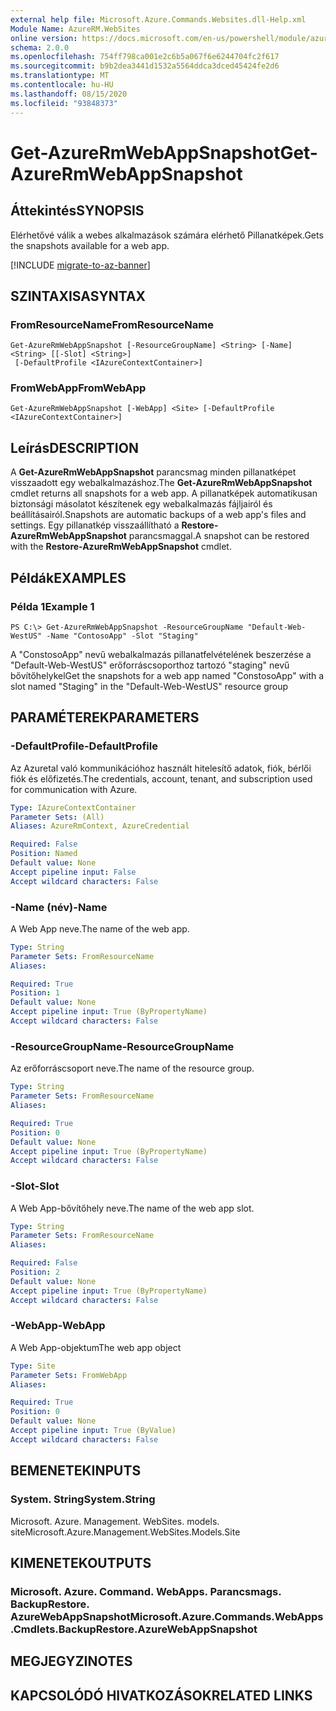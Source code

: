 ```yaml
---
external help file: Microsoft.Azure.Commands.Websites.dll-Help.xml
Module Name: AzureRM.WebSites
online version: https://docs.microsoft.com/en-us/powershell/module/azurerm.websites/get-azurermwebappsnapshot
schema: 2.0.0
ms.openlocfilehash: 754ff798ca001e2c6b5a067f6e6244704fc2f617
ms.sourcegitcommit: b9b2dea3441d1532a5564ddca3dced45424fe2d6
ms.translationtype: MT
ms.contentlocale: hu-HU
ms.lasthandoff: 08/15/2020
ms.locfileid: "93848373"
---
```

# <span data-ttu-id="72039-101">Get-AzureRmWebAppSnapshot</span><span class="sxs-lookup"><span data-stu-id="72039-101">Get-AzureRmWebAppSnapshot</span></span>

## <span data-ttu-id="72039-102">Áttekintés</span><span class="sxs-lookup"><span data-stu-id="72039-102">SYNOPSIS</span></span>
<span data-ttu-id="72039-103">Elérhetővé válik a webes alkalmazások számára elérhető Pillanatképek.</span><span class="sxs-lookup"><span data-stu-id="72039-103">Gets the snapshots available for a web app.</span></span>

[!INCLUDE [migrate-to-az-banner](../../includes/migrate-to-az-banner.md)]

## <span data-ttu-id="72039-104">SZINTAXISA</span><span class="sxs-lookup"><span data-stu-id="72039-104">SYNTAX</span></span>

### <span data-ttu-id="72039-105">FromResourceName</span><span class="sxs-lookup"><span data-stu-id="72039-105">FromResourceName</span></span>
```
Get-AzureRmWebAppSnapshot [-ResourceGroupName] <String> [-Name] <String> [[-Slot] <String>]
 [-DefaultProfile <IAzureContextContainer>]
```

### <span data-ttu-id="72039-106">FromWebApp</span><span class="sxs-lookup"><span data-stu-id="72039-106">FromWebApp</span></span>
```
Get-AzureRmWebAppSnapshot [-WebApp] <Site> [-DefaultProfile <IAzureContextContainer>]
```

## <span data-ttu-id="72039-107">Leírás</span><span class="sxs-lookup"><span data-stu-id="72039-107">DESCRIPTION</span></span>
<span data-ttu-id="72039-108">A **Get-AzureRmWebAppSnapshot** parancsmag minden pillanatképet visszaadott egy webalkalmazáshoz.</span><span class="sxs-lookup"><span data-stu-id="72039-108">The **Get-AzureRmWebAppSnapshot** cmdlet returns all snapshots for a web app.</span></span> <span data-ttu-id="72039-109">A pillanatképek automatikusan biztonsági másolatot készítenek egy webalkalmazás fájljairól és beállításairól.</span><span class="sxs-lookup"><span data-stu-id="72039-109">Snapshots are automatic backups of a web app's files and settings.</span></span> <span data-ttu-id="72039-110">Egy pillanatkép visszaállítható a **Restore-AzureRmWebAppSnapshot** parancsmaggal.</span><span class="sxs-lookup"><span data-stu-id="72039-110">A snapshot can be restored with the **Restore-AzureRmWebAppSnapshot** cmdlet.</span></span>

## <span data-ttu-id="72039-111">Példák</span><span class="sxs-lookup"><span data-stu-id="72039-111">EXAMPLES</span></span>

### <span data-ttu-id="72039-112">Példa 1</span><span class="sxs-lookup"><span data-stu-id="72039-112">Example 1</span></span>
```
PS C:\> Get-AzureRmWebAppSnapshot -ResourceGroupName "Default-Web-WestUS" -Name "ContosoApp" -Slot "Staging"
```

<span data-ttu-id="72039-113">A "ConstosoApp" nevű webalkalmazás pillanatfelvételének beszerzése a "Default-Web-WestUS" erőforráscsoporthoz tartozó "staging" nevű bővítőhelykel</span><span class="sxs-lookup"><span data-stu-id="72039-113">Get the snapshots for a web app named "ConstosoApp" with a slot named "Staging" in the "Default-Web-WestUS" resource group</span></span>

## <span data-ttu-id="72039-114">PARAMÉTEREK</span><span class="sxs-lookup"><span data-stu-id="72039-114">PARAMETERS</span></span>

### <span data-ttu-id="72039-115">-DefaultProfile</span><span class="sxs-lookup"><span data-stu-id="72039-115">-DefaultProfile</span></span>
<span data-ttu-id="72039-116">Az Azuretal való kommunikációhoz használt hitelesítő adatok, fiók, bérlői fiók és előfizetés.</span><span class="sxs-lookup"><span data-stu-id="72039-116">The credentials, account, tenant, and subscription used for communication with Azure.</span></span>

```yaml
Type: IAzureContextContainer
Parameter Sets: (All)
Aliases: AzureRmContext, AzureCredential

Required: False
Position: Named
Default value: None
Accept pipeline input: False
Accept wildcard characters: False
```

### <span data-ttu-id="72039-117">-Name (név)</span><span class="sxs-lookup"><span data-stu-id="72039-117">-Name</span></span>
<span data-ttu-id="72039-118">A Web App neve.</span><span class="sxs-lookup"><span data-stu-id="72039-118">The name of the web app.</span></span>

```yaml
Type: String
Parameter Sets: FromResourceName
Aliases: 

Required: True
Position: 1
Default value: None
Accept pipeline input: True (ByPropertyName)
Accept wildcard characters: False
```

### <span data-ttu-id="72039-119">-ResourceGroupName</span><span class="sxs-lookup"><span data-stu-id="72039-119">-ResourceGroupName</span></span>
<span data-ttu-id="72039-120">Az erőforráscsoport neve.</span><span class="sxs-lookup"><span data-stu-id="72039-120">The name of the resource group.</span></span>

```yaml
Type: String
Parameter Sets: FromResourceName
Aliases: 

Required: True
Position: 0
Default value: None
Accept pipeline input: True (ByPropertyName)
Accept wildcard characters: False
```

### <span data-ttu-id="72039-121">-Slot</span><span class="sxs-lookup"><span data-stu-id="72039-121">-Slot</span></span>
<span data-ttu-id="72039-122">A Web App-bővítőhely neve.</span><span class="sxs-lookup"><span data-stu-id="72039-122">The name of the web app slot.</span></span>

```yaml
Type: String
Parameter Sets: FromResourceName
Aliases: 

Required: False
Position: 2
Default value: None
Accept pipeline input: True (ByPropertyName)
Accept wildcard characters: False
```

### <span data-ttu-id="72039-123">-WebApp</span><span class="sxs-lookup"><span data-stu-id="72039-123">-WebApp</span></span>
<span data-ttu-id="72039-124">A Web App-objektum</span><span class="sxs-lookup"><span data-stu-id="72039-124">The web app object</span></span>

```yaml
Type: Site
Parameter Sets: FromWebApp
Aliases: 

Required: True
Position: 0
Default value: None
Accept pipeline input: True (ByValue)
Accept wildcard characters: False
```

## <span data-ttu-id="72039-125">BEMENETEK</span><span class="sxs-lookup"><span data-stu-id="72039-125">INPUTS</span></span>

### <span data-ttu-id="72039-126">System. String</span><span class="sxs-lookup"><span data-stu-id="72039-126">System.String</span></span>
<span data-ttu-id="72039-127">Microsoft. Azure. Management. WebSites. models. site</span><span class="sxs-lookup"><span data-stu-id="72039-127">Microsoft.Azure.Management.WebSites.Models.Site</span></span>


## <span data-ttu-id="72039-128">KIMENETEK</span><span class="sxs-lookup"><span data-stu-id="72039-128">OUTPUTS</span></span>

### <span data-ttu-id="72039-129">Microsoft. Azure. Command. WebApps. Parancsmags. BackupRestore. AzureWebAppSnapshot</span><span class="sxs-lookup"><span data-stu-id="72039-129">Microsoft.Azure.Commands.WebApps.Cmdlets.BackupRestore.AzureWebAppSnapshot</span></span>


## <span data-ttu-id="72039-130">MEGJEGYZI</span><span class="sxs-lookup"><span data-stu-id="72039-130">NOTES</span></span>

## <span data-ttu-id="72039-131">KAPCSOLÓDÓ HIVATKOZÁSOK</span><span class="sxs-lookup"><span data-stu-id="72039-131">RELATED LINKS</span></span>

